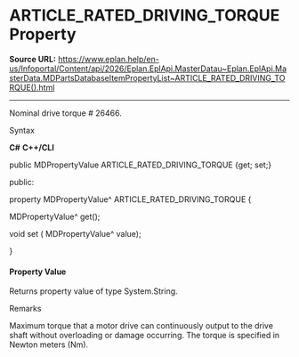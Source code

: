 # ARTICLE_RATED_DRIVING_TORQUE Property

**Source URL:** https://www.eplan.help/en-us/Infoportal/Content/api/2026/Eplan.EplApi.MasterDatau~Eplan.EplApi.MasterData.MDPartsDatabaseItemPropertyList~ARTICLE_RATED_DRIVING_TORQUE().html

---

Nominal drive torque # 26466.

Syntax

**C#**
**C++/CLI**


public MDPropertyValue ARTICLE_RATED_DRIVING_TORQUE {get; set;}

public:

property MDPropertyValue^ ARTICLE_RATED_DRIVING_TORQUE {

   MDPropertyValue^ get();

   void set (    MDPropertyValue^ value);

}


#### Property Value

Returns property value of type System.String.

Remarks

Maximum torque that a motor drive can continuously output to the drive shaft without overloading or damage occurring. The torque is specified in Newton meters (Nm).

